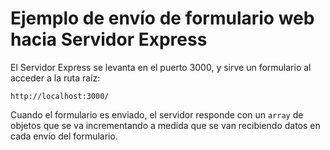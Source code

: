 # Ejemplo de envío de formulario web hacia Servidor Express

El Servidor Express se levanta en el puerto 3000, y sirve un formulario al acceder
a la ruta raíz:

    http://localhost:3000/

Cuando el formulario es enviado, el servidor responde con un `array` de objetos que
se va incrementando a medida que se van recibiendo datos en cada envío del formulario.
